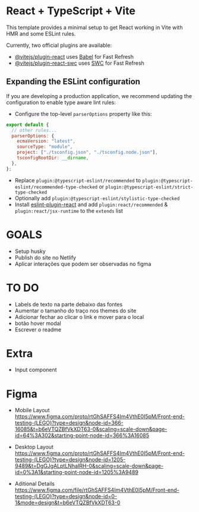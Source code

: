# React + TypeScript + Vite

This template provides a minimal setup to get React working in Vite with HMR and some ESLint rules.

Currently, two official plugins are available:

- [@vitejs/plugin-react](https://github.com/vitejs/vite-plugin-react/blob/main/packages/plugin-react/README.md) uses [Babel](https://babeljs.io/) for Fast Refresh
- [@vitejs/plugin-react-swc](https://github.com/vitejs/vite-plugin-react-swc) uses [SWC](https://swc.rs/) for Fast Refresh

## Expanding the ESLint configuration

If you are developing a production application, we recommend updating the configuration to enable type aware lint rules:

- Configure the top-level `parserOptions` property like this:

```js
export default {
  // other rules...
  parserOptions: {
    ecmaVersion: "latest",
    sourceType: "module",
    project: ["./tsconfig.json", "./tsconfig.node.json"],
    tsconfigRootDir: __dirname,
  },
};
```

- Replace `plugin:@typescript-eslint/recommended` to `plugin:@typescript-eslint/recommended-type-checked` or `plugin:@typescript-eslint/strict-type-checked`
- Optionally add `plugin:@typescript-eslint/stylistic-type-checked`
- Install [eslint-plugin-react](https://github.com/jsx-eslint/eslint-plugin-react) and add `plugin:react/recommended` & `plugin:react/jsx-runtime` to the `extends` list

# GOALS

- Setup husky
- Publish do site no Netlify
- Aplicar interações que podem ser observadas no figma

# TO DO

- Labels de texto na parte debaixo das fontes
- Aumentar o tamanho do traço nos themes do site
- Adicionar fechar ao clicar o link e mover para o local
- botão hover modal
- Escrever o readme

# Extra

- Input component

# Figma

- Mobile Layout
  https://www.figma.com/proto/rtGhSAFFS4Im4VthE0I5pM/Front-end-testing-(LEGO)?type=design&node-id=366-16085&t=b6eVTQZBfVkXDT63-0&scaling=scale-down&page-id=64%3A302&starting-point-node-id=366%3A16085

- Desktop Layout
  https://www.figma.com/proto/rtGhSAFFS4Im4VthE0I5pM/Front-end-testing-(LEGO)?type=design&node-id=1205-9489&t=DgGJgALptLNhaIRH-0&scaling=scale-down&page-id=0%3A1&starting-point-node-id=1205%3A9489

- Aditional Details
  https://www.figma.com/file/rtGhSAFFS4Im4VthE0I5pM/Front-end-testing-(LEGO)?type=design&node-id=0-1&mode=design&t=b6eVTQZBfVkXDT63-0
